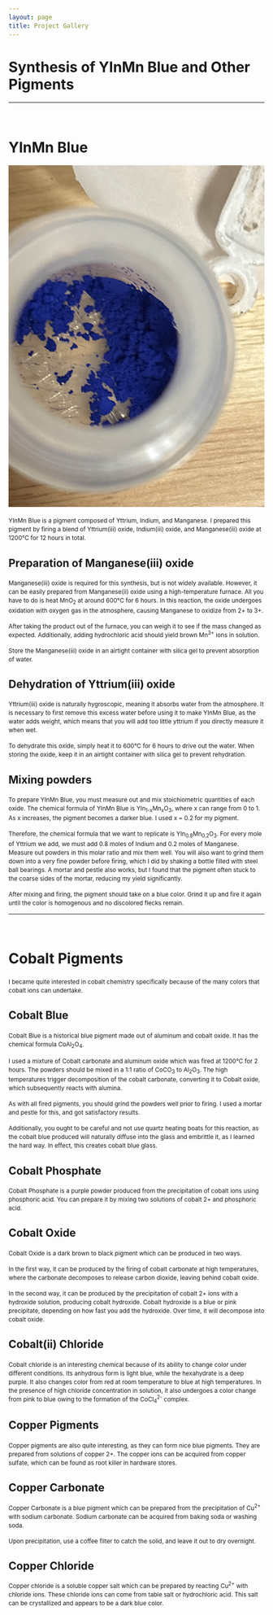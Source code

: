 ```yaml
---
layout: page
title: Project Gallery
---
```


<h1>Synthesis of YInMn Blue and Other Pigments</h1>

---

<br>

# YInMn Blue

<img src="/assets/files/projects/pigment/P2.jpg">

<small>YInMn Blue is a pigment composed of Yttrium, Indium, and Manganese. I prepared this pigment by firing a blend of Yttrium(iii) oxide, Indium(iii) oxide, and Manganese(iii) oxide at 1200°C for 12 hours in total.</small>

## Preparation of Manganese(iii) oxide

<small>Manganese(iii) oxide is required for this synthesis, but is not widely available. However, it can be easily prepared from Manganese(ii) oxide using a high-temperature furnace. All you have to do is heat MnO<sub>2</sub> at around 600°C for 6 hours. In this reaction, the oxide undergoes oxidation with oxygen gas in the atmosphere, causing Manganese to oxidize from 2+ to 3+.</small>

<small>After taking the product out of the furnace, you can weigh it to see if the mass changed as expected. Additionally, adding hydrochloric acid should yield brown Mn<sup>3+</sup> ions in solution.</small>

<small>Store the Manganese(iii) oxide in an airtight container with silica gel to prevent absorption of water.</small>

## Dehydration of Yttrium(iii) oxide

<small>Yttrium(iii) oxide is naturally hygroscopic, meaning it absorbs water from the atmosphere. It is necessary to first remove this excess water before using it to make YInMn Blue, as the water adds weight, which means that you will add too little yttrium if you directly measure it when wet.</small>

<small>To dehydrate this oxide, simply heat it to 600°C for 6 hours to drive out the water. When storing the oxide, keep it in an airtight container with silica gel to prevent rehydration.</small>

## Mixing powders

<small>To prepare YInMn Blue, you must measure out and mix stoichiometric quantities of each oxide. The chemical formula of YInMn Blue is YIn<sub>1-x</sub>Mn<sub>x</sub>O<sub>3</sub>, where x can range from 0 to 1. As x increases, the pigment becomes a darker blue. I used x = 0.2 for my pigment.</small>

<small>Therefore, the chemical formula that we want to replicate is YIn<sub>0.8</sub>Mn<sub>0.2</sub>O<sub>3</sub>. For every mole of Yttrium we add, we must add 0.8 moles of Indium and 0.2 moles of Manganese. Measure out powders in this molar ratio and mix them well. You will also want to grind them down into a very fine powder before firing, which I did by shaking a bottle filled with steel ball bearings. A mortar and pestle also works, but I found that the pigment often stuck to the coarse sides of the mortar, reducing my yield significantly.</small>

<small>After mixing and firing, the pigment should take on a blue color. Grind it up and fire it again until the color is homogenous and no discolored flecks remain.</small>

---

<br>

# Cobalt Pigments

<small>I became quite interested in cobalt chemistry specifically because of the many colors that cobalt ions can undertake.</small>

## Cobalt Blue

<small>Cobalt Blue is a historical blue pigment made out of aluminum and cobalt oxide. It has the chemical formula CoAl<sub>2</sub>O<sub>4</sub>.</small>

<small>I used a mixture of Cobalt carbonate and aluminum oxide which was fired at 1200°C for 2 hours. The powders should be mixed in a 1:1 ratio of CoCO<sub>3</sub> to Al<sub>2</sub>O<sub>3</sub>. The high temperatures trigger decomposition of the cobalt carbonate, converting it to Cobalt oxide, which subsequently reacts with alumina.</small>

<small>As with all fired pigments, you should grind the powders well prior to firing. I used a mortar and pestle for this, and got satisfactory results.</small>

<small>Additionally, you ought to be careful and not use quartz heating boats for this reaction, as the cobalt blue produced will naturally diffuse into the glass and embrittle it, as I learned the hard way. In effect, this creates cobalt blue glass.</small>

## Cobalt Phosphate

<small>Cobalt Phosphate is a purple powder produced from the precipitation of cobalt ions using phosphoric acid. You can prepare it by mixing two solutions of cobalt 2+ and phosphoric acid.</small>

## Cobalt Oxide

<small>Cobalt Oxide is a dark brown to black pigment which can be produced in two ways.</small>

<small>In the first way, it can be produced by the firing of cobalt carbonate at high temperatures, where the carbonate decomposes to release carbon dioxide, leaving behind cobalt oxide.</small>

<small>In the second way, it can be produced by the precipitation of cobalt 2+ ions with a hydroxide solution, producing cobalt hydroxide. Cobalt hydroxide is a blue or pink precipitate, depending on how fast you add the hydroxide. Over time, it will decompose into cobalt oxide.</small>

## Cobalt(ii) Chloride

<small>Cobalt chloride is an interesting chemical because of its ability to change color under different conditions. Its anhydrous form is light blue, while the hexahydrate is a deep purple. It also changes color from red at room temperature to blue at high temperatures. In the presence of high chloride concentration in solution, it also undergoes a color change from pink to blue owing to the formation of the CoCl<sub>4</sub><sup>2-</sup> complex.</small>

## Copper Pigments

<small>Copper pigments are also quite interesting, as they can form nice blue pigments. They are prepared from solutions of copper 2+. The copper ions can be acquired from copper sulfate, which can be found as root killer in hardware stores.</small>

## Copper Carbonate

<small>Copper Carbonate is a blue pigment which can be prepared from the precipitation of Cu<sup>2+</sup> with sodium carbonate. Sodium carbonate can be acquired from baking soda or washing soda.</small>

<small>Upon precipitation, use a coffee filter to catch the solid, and leave it out to dry overnight.</small>

## Copper Chloride

<small>Copper chloride is a soluble copper salt which can be prepared by reacting Cu<sup>2+</sup> with chloride ions. These chloride ions can come from table salt or hydrochloric acid. This salt can be crystallized and appears to be a dark blue color.</small>